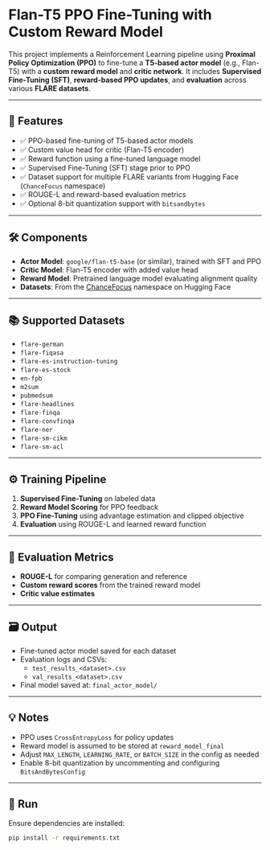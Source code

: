 # Flan-T5 PPO Fine-Tuning with Custom Reward Model

This project implements a Reinforcement Learning pipeline using **Proximal Policy Optimization (PPO)** to fine-tune a **T5-based actor model** (e.g., Flan-T5) with a **custom reward model** and **critic network**. It includes **Supervised Fine-Tuning (SFT)**, **reward-based PPO updates**, and **evaluation** across various **FLARE datasets**.

---

## 🔧 Features

- ✅ PPO-based fine-tuning of T5-based actor models
- ✅ Custom value head for critic (Flan-T5 encoder)
- ✅ Reward function using a fine-tuned language model
- ✅ Supervised Fine-Tuning (SFT) stage prior to PPO
- ✅ Dataset support for multiple FLARE variants from Hugging Face (`ChanceFocus` namespace)
- ✅ ROUGE-L and reward-based evaluation metrics
- ✅ Optional 8-bit quantization support with `bitsandbytes`

---

## 🛠️ Components

- **Actor Model**: `google/flan-t5-base` (or similar), trained with SFT and PPO
- **Critic Model**: Flan-T5 encoder with added value head
- **Reward Model**: Pretrained language model evaluating alignment quality
- **Datasets**: From the [ChanceFocus](https://huggingface.co/datasets/ChanceFocus) namespace on Hugging Face

---

## 📚 Supported Datasets

- `flare-german`
- `flare-fiqasa`
- `flare-es-instruction-tuning`
- `flare-es-stock`
- `en-fpb`
- `m2sum`
- `pubmedsum`
- `flare-headlines`
- `flare-finqa`
- `flare-convfinqa`
- `flare-ner`
- `flare-sm-cikm`
- `flare-sm-acl`

---

## ⚙️ Training Pipeline

1. **Supervised Fine-Tuning** on labeled data
2. **Reward Model Scoring** for PPO feedback
3. **PPO Fine-Tuning** using advantage estimation and clipped objective
4. **Evaluation** using ROUGE-L and learned reward function

---

## 🧪 Evaluation Metrics

- **ROUGE-L** for comparing generation and reference
- **Custom reward scores** from the trained reward model
- **Critic value estimates**

---

## 🗃️ Output

- Fine-tuned actor model saved for each dataset
- Evaluation logs and CSVs:
  - `test_results_<dataset>.csv`
  - `val_results_<dataset>.csv`
- Final model saved at: `final_actor_model/`

---

## 💡 Notes

- PPO uses `CrossEntropyLoss` for policy updates
- Reward model is assumed to be stored at `reward_model_final`
- Adjust `MAX_LENGTH`, `LEARNING_RATE`, or `BATCH_SIZE` in the config as needed
- Enable 8-bit quantization by uncommenting and configuring `BitsAndBytesConfig`

---

## 🚀 Run

Ensure dependencies are installed:

```bash
pip install -r requirements.txt

